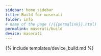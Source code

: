 ```yaml
---
sidebar: home_sidebar
title: Build for maserati
folder: info
# name of the page (/{{permalink}}.html)
permalink: maserati/build
device: maserati
---
```

{% include templates/device_build.md %}
